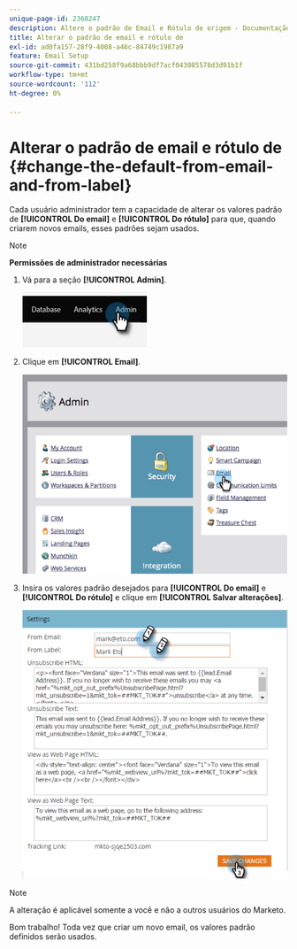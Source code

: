 ```yaml
---
unique-page-id: 2360247
description: Altere o padrão de Email e Rótulo de origem - Documentação do Marketo - Documentação do produto
title: Alterar o padrão de email e rótulo de
exl-id: ad0fa157-28f9-4008-a46c-84749c1987a9
feature: Email Setup
source-git-commit: 431bd258f9a68bbb9df7acf043085578d3d91b1f
workflow-type: tm+mt
source-wordcount: '112'
ht-degree: 0%

---
```


# Alterar o padrão de email e rótulo de {#change-the-default-from-email-and-from-label}

Cada usuário administrador tem a capacidade de alterar os valores padrão de **[!UICONTROL Do email]** e **[!UICONTROL Do rótulo]** para que, quando criarem novos emails, esses padrões sejam usados.

>[!NOTE]
>
>**Permissões de administrador necessárias**

1. Vá para a seção **[!UICONTROL Admin]**.

   ![](assets/change-the-default-from-email-and-from-label-1.png)

1. Clique em **[!UICONTROL Email]**.

   ![](assets/change-the-default-from-email-and-from-label-2.png)

1. Insira os valores padrão desejados para **[!UICONTROL Do email]** e **[!UICONTROL Do rótulo]** e clique em **[!UICONTROL Salvar alterações]**.

   ![](assets/change-the-default-from-email-and-from-label-3.png)

>[!NOTE]
>
>A alteração é aplicável somente a você e não a outros usuários do Marketo.

Bom trabalho! Toda vez que criar um novo email, os valores padrão definidos serão usados.
